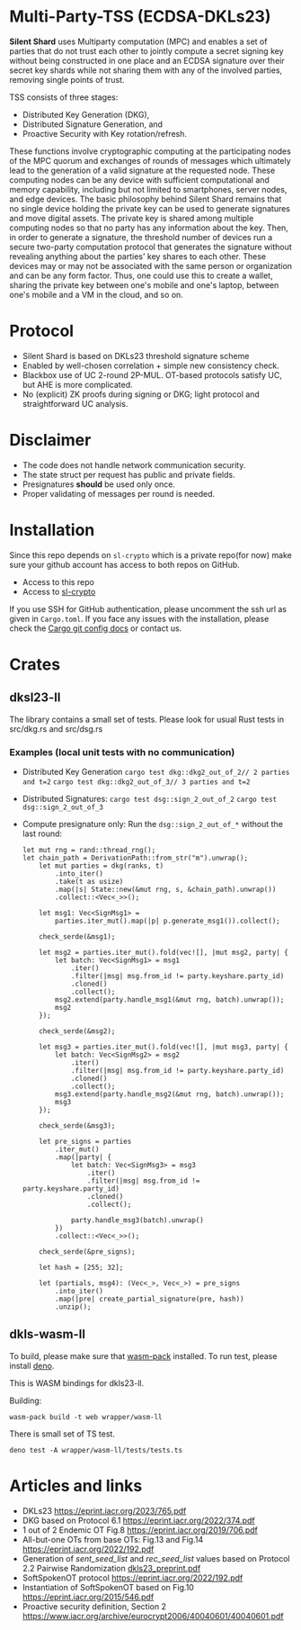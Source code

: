# Multi-Party-TSS (ECDSA-DKLs23)

**Silent Shard**  uses 
Multiparty computation (MPC) and enables a set of parties that do
not trust each other to jointly compute a secret signing key without 
being constructed in one place and an ECDSA signature over their secret key shards 
while not sharing them with any of the involved parties, removing single points of trust.

TSS consists of three stages:

- Distributed Key Generation (DKG),
- Distributed Signature Generation, and
- Proactive Security with Key rotation/refresh.

These functions involve cryptographic computing at the participating
nodes of the MPC quorum and exchanges of rounds of messages which
ultimately lead to the generation of a valid signature at the
requested node. These computing nodes can be any device with
sufficient computational and memory capability, including but not
limited to smartphones, server nodes, and edge devices. The basic
philosophy behind Silent Shard remains that no single device holding
the private key can be used to generate signatures and move digital
assets. The private key is shared among multiple computing nodes so
that no party has any information about the key. Then, in order to
generate a signature, the threshold number of devices run a secure
two-party computation protocol that generates the signature without
revealing anything about the parties' key shares to each other. These
devices may or may not be associated with the same person or
organization and can be any form factor. Thus, one could use this to
create a wallet, sharing the private key between one's mobile and
one's laptop, between one's mobile and a VM in the cloud, and so on.


# Protocol

- Silent Shard is based on DKLs23 threshold signature scheme
- Enabled by well-chosen correlation + simple new consistency check.
- Blackbox use of UC 2-round 2P-MUL. OT-based
  protocols satisfy UC, but AHE is more complicated.
- No (explicit) ZK proofs during signing or DKG; light protocol and
  straightforward UC analysis.

# Disclaimer
- The code does not handle network communication security.
- The state struct per request has public and private fields.
- Presignatures **should** be used only once.
- Proper validating of messages per round is needed.



# Installation

Since this repo depends on `sl-crypto` which is a private repo(for now) make sure your github account has access to both repos on GitHub.
- Access to this repo
- Access to [sl-crypto](https://github.com/silence-laboratories/sl-crypto)

If you use SSH for GitHub authentication, please uncomment the ssh url as given in `Cargo.toml`.
If you face any issues with the installation, please check the [Cargo git config docs](https://doc.rust-lang.org/cargo/appendix/git-authentication.html) or contact us.

# Crates

## dksl23-ll

The library contains a small set of tests. Please look for usual Rust
tests in src/dkg.rs and src/dsg.rs
 ### Εxamples (local unit tests with no communication)
- Distributed Key Generation
  `cargo test dkg::dkg2_out_of_2// 2 parties and t=2`
  `cargo test dkg::dkg2_out_of_3// 3 parties and t=2`

- Distributed Signatures:
    `cargo test dsg::sign_2_out_of_2`
    `cargo test dsg::sign_2_out_of_3`

- Compute presignature only:
    Run the  `dsg::sign_2_out_of_*` without the last round:

      let mut rng = rand::thread_rng();
      let chain_path = DerivationPath::from_str("m").unwrap();
          let mut parties = dkg(ranks, t)
              .into_iter()
              .take(t as usize)
              .map(|s| State::new(&mut rng, s, &chain_path).unwrap())
              .collect::<Vec<_>>();

          let msg1: Vec<SignMsg1> =
              parties.iter_mut().map(|p| p.generate_msg1()).collect();

          check_serde(&msg1);

          let msg2 = parties.iter_mut().fold(vec![], |mut msg2, party| {
              let batch: Vec<SignMsg1> = msg1
                  .iter()
                  .filter(|msg| msg.from_id != party.keyshare.party_id)
                  .cloned()
                  .collect();
              msg2.extend(party.handle_msg1(&mut rng, batch).unwrap());
              msg2
          });

          check_serde(&msg2);

          let msg3 = parties.iter_mut().fold(vec![], |mut msg3, party| {
              let batch: Vec<SignMsg2> = msg2
                  .iter()
                  .filter(|msg| msg.from_id != party.keyshare.party_id)
                  .cloned()
                  .collect();
              msg3.extend(party.handle_msg2(&mut rng, batch).unwrap());
              msg3
          });

          check_serde(&msg3);

          let pre_signs = parties
              .iter_mut()
              .map(|party| {
                  let batch: Vec<SignMsg3> = msg3
                      .iter()
                      .filter(|msg| msg.from_id != party.keyshare.party_id)
                      .cloned()
                      .collect();

                  party.handle_msg3(batch).unwrap()
              })
              .collect::<Vec<_>>();

          check_serde(&pre_signs);

          let hash = [255; 32];

          let (partials, msg4): (Vec<_>, Vec<_>) = pre_signs
              .into_iter()
              .map(|pre| create_partial_signature(pre, hash))
              .unzip();


## dkls-wasm-ll

To build, please make sure that
[wasm-pack](https://rustwasm.github.io/wasm-pack/) installed. To run
test, please install [deno](https://deno.com).

This is WASM bindings for dkls23-ll.

Building:

```shell
wasm-pack build -t web wrapper/wasm-ll
```

There is small set of TS test.

```shell
deno test -A wrapper/wasm-ll/tests/tests.ts
```

# Articles and links
- DKLs23 https://eprint.iacr.org/2023/765.pdf
- DKG based on Protocol 6.1 https://eprint.iacr.org/2022/374.pdf
- 1 out of 2 Endemic OT Fig.8 https://eprint.iacr.org/2019/706.pdf
- All-but-one OTs from base OTs: Fig.13 and Fig.14 https://eprint.iacr.org/2022/192.pdf
- Generation of *sent_seed_list* and *rec_seed_list* values ​​based on Protocol 2.2 Pairwise Randomization [dkls23_preprint.pdf](docs/dkls23_preprint.pdf)
- SoftSpokenOT protocol https://eprint.iacr.org/2022/192.pdf
- Instantiation of SoftSpokenOT based on Fig.10 https://eprint.iacr.org/2015/546.pdf
- Proactive security definition, Section 2 https://www.iacr.org/archive/eurocrypt2006/40040601/40040601.pdf
